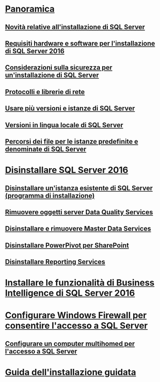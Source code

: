 # [Panoramica](planning-a-sql-server-installation.md)  
## [Novità relative all'installazione di SQL Server](what-s-new-in-sql-server-installation.md)  
## [Requisiti hardware e software per l'installazione di SQL Server 2016](hardware-and-software-requirements-for-installing-sql-server.md)  
## [Considerazioni sulla sicurezza per un'installazione di SQL Server](security-considerations-for-a-sql-server-installation.md)  
## [Protocolli e librerie di rete](network-protocols-and-network-libraries.md)  
## [Usare più versioni e istanze di SQL Server](work-with-multiple-versions-and-instances-of-sql-server.md)  
## [Versioni in lingua locale di SQL Server](local-language-versions-in-sql-server.md)  
## [Percorsi dei file per le istanze predefinite e denominate di SQL Server](file-locations-for-default-and-named-instances-of-sql-server.md)  
# [Disinstallare SQL Server 2016](uninstall-sql-server.md)  
## [Disinstallare un'istanza esistente di SQL Server (programma di installazione)](uninstall-an-existing-instance-of-sql-server-setup.md)  
## [Rimuovere oggetti server Data Quality Services](remove-data-quality-server-objects.md)  
## [Disinstallare e rimuovere Master Data Services](uninstall-and-remove-master-data-services.md)  
## [Disinstallare PowerPivot per SharePoint](uninstall-power-pivot-for-sharepoint.md)  
## [Disinstallare Reporting Services](uninstall-reporting-services.md)  
# [Installare le funzionalità di Business Intelligence di SQL Server 2016](install-sql-server-business-intelligence-features.md)
# [Configurare Windows Firewall per consentire l'accesso a SQL Server](configure-the-windows-firewall-to-allow-sql-server-access.md)  
## [Configurare un computer multihomed per l'accesso a SQL Server](configure-a-multi-homed-computer-for-sql-server-access.md)  
# [Guida dell'installazione guidata](instance-configuration.md)
